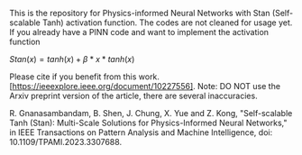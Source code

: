 This is the repository for Physics-informed Neural Networks with Stan (Self-scalable Tanh) activation function. The codes are not cleaned for usage yet. If you already have a PINN code and want to implement the activation function 

$Stan(x) = tanh(x) + \beta*x*tanh(x)$

Please cite if you benefit from this work. [https://ieeexplore.ieee.org/document/10227556]. Note: DO NOT use the Arxiv preprint version of the article, there are several inaccuracies.  

R. Gnanasambandam, B. Shen, J. Chung, X. Yue and Z. Kong, "Self-scalable Tanh (Stan): Multi-Scale Solutions for Physics-Informed Neural Networks," in IEEE Transactions on Pattern Analysis and Machine Intelligence, doi: 10.1109/TPAMI.2023.3307688.
